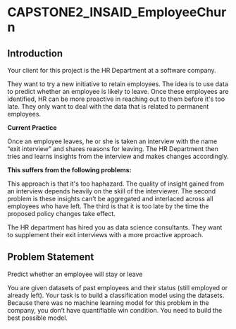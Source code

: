 # CAPSTONE2_INSAID_EmployeeChurn

## Introduction

Your client for this project is the HR Department at a software company.

They want to try a new initiative to retain employees.
The idea is to use data to predict whether an employee is likely to leave.
Once these employees are identified, HR can be more proactive in reaching out to them before it's too late.
They only want to deal with the data that is related to permanent employees.

**Current Practice**

Once an employee leaves, he or she is taken an interview with the name “exit interview” and shares reasons for leaving. The HR Department then tries and learns insights from the interview and makes changes accordingly.

**This suffers from the following problems:**

This approach is that it's too haphazard. The quality of insight gained from an interview depends heavily on the skill of the interviewer.
The second problem is these insights can't be aggregated and interlaced across all employees who have left.
The third is that it is too late by the time the proposed policy changes take effect.

The HR department has hired you as data science consultants. They want to supplement their exit interviews with a more proactive approach.


## Problem Statement


Predict whether an employee will stay or leave

You are given datasets of past employees and their status (still employed or already left).
Your task is to build a classification model using the datasets.
Because there was no machine learning model for this problem in the company, you don’t have quantifiable win condition. You need to build the best possible model.



    
